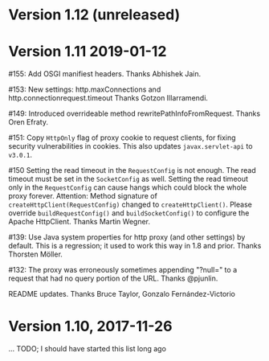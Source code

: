 # Version 1.12 (unreleased)

# Version 1.11 2019-01-12

\#155: Add OSGI manifiest headers.
Thanks Abhishek Jain.

\#153: New settings: http.maxConnections and http.connectionrequest.timeout
Thanks Gotzon Illarramendi.

\#149: Introduced overrideable method rewritePathInfoFromRequest.
Thanks Oren Efraty.

\#151: Copy `HttpOnly` flag of proxy cookie to request clients, for fixing security vulnerabilities in cookies.
This also updates `javax.servlet-api` to `v3.0.1`.

\#150 Setting the read timeout in the `RequestConfig` is not enough.
The read timeout must be set in the `SocketConfig` as well.
Setting the read timeout only in the `RequestConfig` can cause hangs which could
block the whole proxy forever.
Attention: Method signature of `createHttpClient(RequestConfig)` changed to
`createHttpClient()`.
Please override `buildRequestConfig()` and `buildSocketConfig()` to configure the
Apache HttpClient.
Thanks Martin Wegner.

\#139: Use Java system properties for http proxy (and other settings) by default.
This is a regression; it used to work this way in 1.8 and prior.
Thanks Thorsten Möller.

\#132: The proxy was erroneously sometimes appending "?null=" to a
request that had no query portion of the URL.
Thanks @pjunlin.

README updates.  Thanks Bruce Taylor, Gonzalo Fernández-Victorio

# Version 1.10, 2017-11-26

... TODO; I should have started this list long ago
